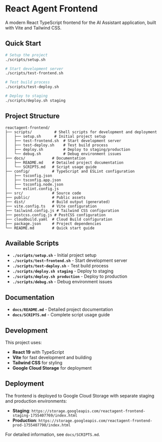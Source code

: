 # React Agent Frontend

A modern React TypeScript frontend for the AI Assistant application, built with Vite and Tailwind CSS.

## Quick Start

```bash
# Setup the project
./scripts/setup.sh

# Start development server
./scripts/test-frontend.sh

# Test build process
./scripts/test-deploy.sh

# Deploy to staging
./scripts/deploy.sh staging
```

## Project Structure

```
reactagent-frontend/
├── scripts/          # Shell scripts for development and deployment
│   ├── setup.sh      # Initial project setup
│   ├── test-frontend.sh  # Start development server
│   ├── test-deploy.sh    # Test build process
│   ├── deploy.sh         # Deploy to staging/production
│   └── debug.sh          # Debug environment issues
├── docs/            # Documentation
│   ├── README.md    # Detailed project documentation
│   └── SCRIPTS.md   # Script usage guide
├── config/          # TypeScript and ESLint configuration
│   ├── tsconfig.json
│   ├── tsconfig.app.json
│   ├── tsconfig.node.json
│   └── eslint.config.js
├── src/             # Source code
├── public/          # Public assets
├── dist/            # Build output (generated)
├── vite.config.ts   # Vite configuration
├── tailwind.config.js # Tailwind CSS configuration
├── postcss.config.js # PostCSS configuration
├── cloudbuild.yaml  # Cloud Build configuration
├── package.json     # Project dependencies
└── README.md        # Quick start guide
```

## Available Scripts

- **`./scripts/setup.sh`** - Initial project setup
- **`./scripts/test-frontend.sh`** - Start development server
- **`./scripts/test-deploy.sh`** - Test build process
- **`./scripts/deploy.sh staging`** - Deploy to staging
- **`./scripts/deploy.sh production`** - Deploy to production
- **`./scripts/debug.sh`** - Debug environment issues

## Documentation

- **`docs/README.md`** - Detailed project documentation
- **`docs/SCRIPTS.md`** - Complete script usage guide

## Development

This project uses:
- **React 19** with TypeScript
- **Vite** for fast development and building
- **Tailwind CSS** for styling
- **Google Cloud Storage** for deployment

## Deployment

The frontend is deployed to Google Cloud Storage with separate staging and production environments:

- **Staging**: `https://storage.googleapis.com/reactagent-frontend-staging-1755407769/index.html`
- **Production**: `https://storage.googleapis.com/reactagent-frontend-prod-1755407790/index.html`

For detailed information, see `docs/SCRIPTS.md`.
